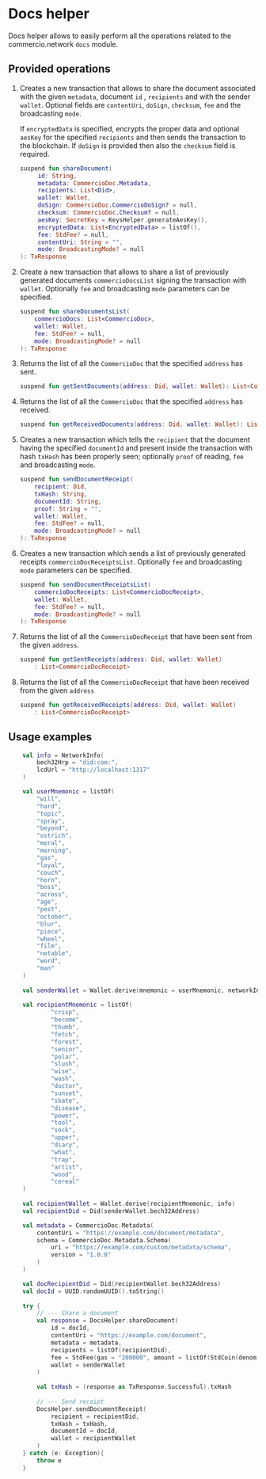 # Docs helper
Docs helper allows to easily perform all the operations related to the commercio.network `docs` module.

## Provided operations

1. Creates a new transaction that allows to share the document associated with the given `metadata`, document `id`
   , `recipients` and with the sender `wallet`. Optional fields are `contentUri`, `doSign`, `checksum`, `fee` and the
   broadcasting `mode`.

   If `encryptedData` is specified, encrypts the proper data and optional `aesKey` for the specified `recipients` and
   then sends the transaction to the blockchain. If `doSign` is provided then also the `checksum` field is required.
    ```kotlin
    suspend fun shareDocument(
         id: String,
         metadata: CommercioDoc.Metadata,
         recipients: List<Did>,
         wallet: Wallet,
         doSign: CommercioDoc.CommercioDoSign? = null,
         checksum: CommercioDoc.Checksum? = null,
         aesKey: SecretKey = KeysHelper.generateAesKey(),
         encryptedData: List<EncryptedData> = listOf(),
         fee: StdFee? = null,
         contentUri: String = "",
         mode: BroadcastingMode? = null
    ): TxResponse
    ```

2. Create a new transaction that allows to share a list of previously generated documents `commercioDocsList` signing
   the transaction with `wallet`. Optionally `fee` and broadcasting `mode` parameters can be specified.
    ```kotlin
    suspend fun shareDocumentsList(
        commercioDocs: List<CommercioDoc>,
        wallet: Wallet,
        fee: StdFee? = null,
        mode: BroadcastingMode? = null
    ): TxResponse
    ```

3. Returns the list of all the `CommercioDoc` that the specified `address` has sent.
    ```kotlin
    suspend fun getSentDocuments(address: Did, wallet: Wallet): List<CommercioDoc>
    ```
4. Returns the list of all the `CommercioDoc` that the specified `address` has received.
    ```kotlin
    suspend fun getReceivedDocuments(address: Did, wallet: Wallet): List<CommercioDoc>
    ```
5. Creates a new transaction which tells the `recipient` that the document having the specified `documentId` and present
   inside the transaction with hash `txHash` has been properly seen; optionally `proof` of reading, `fee` and
   broadcasting `mode`.
    ```kotlin
    suspend fun sendDocumentReceipt(
        recipient: Did,
        txHash: String,
        documentId: String,
        proof: String = "",
        wallet: Wallet,
        fee: StdFee? = null,
        mode: BroadcastingMode? = null
    ): TxResponse
    ```
6. Creates a new transaction which sends a list of previously generated receipts `commercioDocReceiptsList`.
   Optionally `fee` and broadcasting `mode` parameters can be specified.
    ```kotlin
    suspend fun sendDocumentReceiptsList(
        commercioDocReceipts: List<CommercioDocReceipt>,
        wallet: Wallet,
        fee: StdFee? = null,
        mode: BroadcastingMode? = null
    ): TxResponse 
    ```   

7. Returns the list of all the `CommercioDocReceipt` that have been sent from the given `address`.
    ```kotlin
    suspend fun getSentReceipts(address: Did, wallet: Wallet)
        : List<CommercioDocReceipt>
    ```
8. Returns the list of all the `CommercioDocReceipt` that have been received from the given `address`
    ```kotlin
    suspend fun getReceivedReceipts(address: Did, wallet: Wallet)
        : List<CommercioDocReceipt>
    ```
## Usage examples
```kotlin
    val info = NetworkInfo(
        bech32Hrp = "did:com:", 
        lcdUrl = "http://localhost:1317"
    )

    val userMnemonic = listOf(
        "will",
        "hard",
        "topic",
        "spray",
        "beyond",
        "ostrich",
        "moral",
        "morning",
        "gas",
        "loyal",
        "couch",
        "horn",
        "boss",
        "across",
        "age",
        "post",
        "october",
        "blur",
        "piece",
        "wheel",
        "film",
        "notable",
        "word",
        "man"
    )
    
    val senderWallet = Wallet.derive(mnemonic = userMnemonic, networkInfo = info)
    
    val recipientMnemonic = listOf(
            "crisp",
            "become",
            "thumb",
            "fetch",
            "forest",
            "senior",
            "polar",
            "slush",
            "wise",
            "wash",
            "doctor",
            "sunset",
            "skate",
            "disease",
            "power",
            "tool",
            "sock",
            "upper",
            "diary",
            "what",
            "trap",
            "artist",
            "wood",
            "cereal"
    )
    
    val recipientWallet = Wallet.derive(recipientMnemonic, info)
    val recipientDid = Did(senderWallet.bech32Address)

    val metadata = CommercioDoc.Metadata(
        contentUri = "https://example.com/document/metadata",
        schema = CommercioDoc.Metadata.Schema(
            uri = "https://example.com/custom/metadata/schema",
            version = "1.0.0"
        )
    )

    val docRecipientDid = Did(recipientWallet.bech32Address)
    val docId = UUID.randomUUID().toString()
    
    try {
        // --- Share a document
        val response = DocsHelper.shareDocument(
            id = docId,
            contentUri = "https://example.com/document",
            metadata = metadata,
            recipients = listOf(recipientDid),
            fee = StdFee(gas = "200000", amount = listOf(StdCoin(denom = "ucommercio", amount = "10000"))),
            wallet = senderWallet
        )
        
        val txHash = (response as TxResponse.Successful).txHash
        
        // --- Send receipt
        DocsHelper.sendDocumentReceipt(
            recipient = recipientDid,
            txHash = txHash,
            documentId = docId,
            wallet = recipientWallet
        )
    } catch (e: Exception){
        throw e
    }
```

